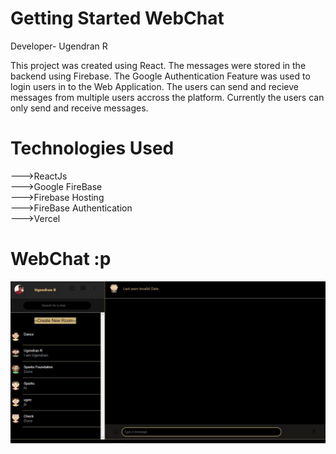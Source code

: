 # Getting Started WebChat
Developer- Ugendran R

This project was created using React. The messages were stored in the backend using Firebase. The Google Authentication Feature was used to login users in to the Web Application.
The users can send and recieve messages from multiple users accross the platform. Currently the users can only send and receive messages.

# Technologies Used
--->ReactJs<br>
--->Google FireBase<br>
--->Firebase Hosting<br>
--->FireBase Authentication<br>
--->Vercel<br>
#  WebChat :p
![Example screenshot](./Capture.jpg) 

